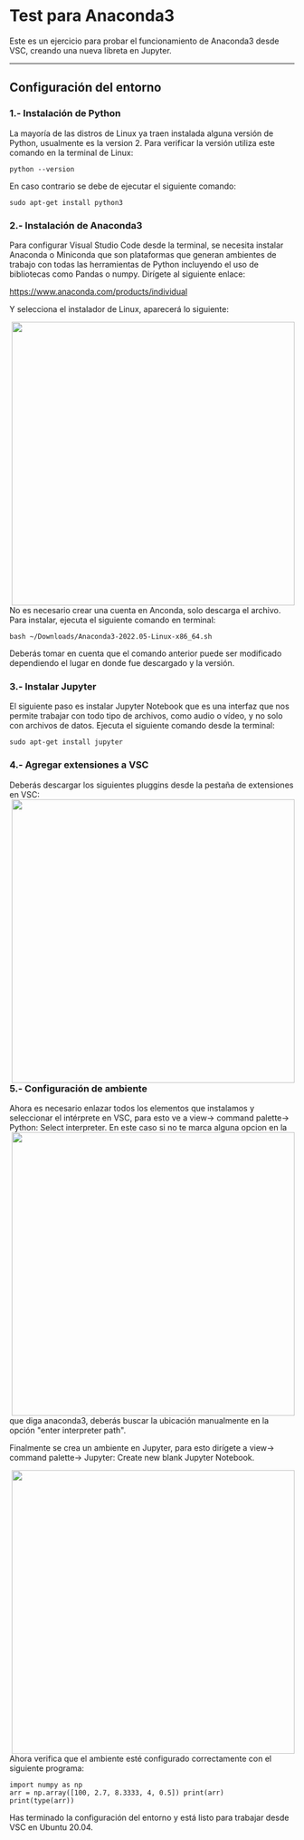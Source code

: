 # Test para Anaconda3
Este es un ejercicio para probar el funcionamiento de Anaconda3 desde VSC, creando una nueva libreta en Jupyter.
***
## Configuración del entorno
### 1.- Instalación de Python
La mayoría de las distros de Linux ya traen instalada alguna versión de Python, usualmente es la version 2. Para verificar la versión utiliza este comando en la terminal de Linux:
~~~
python --version
~~~
 En caso contrario se debe de ejecutar el siguiente comando:
~~~
sudo apt-get install python3 
~~~
### 2.- Instalación de Anaconda3
Para configurar Visual Studio Code desde la terminal, se necesita instalar Anaconda o Miniconda que son plataformas que generan ambientes de trabajo con todas las herramientas de Python incluyendo el uso de bibliotecas como Pandas o numpy. Dirígete al siguiente enlace:

https://www.anaconda.com/products/individual

Y selecciona el instalador de Linux, aparecerá lo siguiente:
<p> 
<img src="https://edu.codigoiot.com/pluginfile.php/12775/mod_lesson/page_contents/2490/Entorno_03.png" width="500px" align="right">
</p>
No es necesario crear una cuenta en Anconda, solo descarga el archivo. Para instalar, ejecuta el siguiente comando en terminal: 

~~~
bash ~/Downloads/Anaconda3-2022.05-Linux-x86_64.sh 
~~~
Deberás tomar en cuenta que el comando anterior puede ser modificado dependiendo el lugar en donde fue descargado y la versión.
### 3.- Instalar Jupyter
El siguiente paso es instalar Jupyter Notebook que es una interfaz que nos permite trabajar con todo tipo de archivos, como audio o vídeo, y no solo con archivos de datos. Ejecuta el siguiente comando desde la terminal:

~~~
sudo apt-get install jupyter 
~~~
### 4.- Agregar extensiones a VSC
Deberás descargar los siguientes pluggins desde la pestaña de extensiones en VSC:
<img src="https://edu.codigoiot.com/pluginfile.php/12775/mod_lesson/page_contents/2490/Entorno_04.png" width="500px" align="right">

### 5.- Configuración de ambiente
Ahora es necesario enlazar todos los elementos que instalamos y seleccionar el intérprete en VSC, para esto ve a view-> command palette-> Python: Select interpreter.
<img src="https://edu.codigoiot.com/pluginfile.php/12775/mod_lesson/page_contents/2491/Entorno_08.png" width="500px" align="right">
En este caso si no te marca alguna opcion en la que diga anaconda3, deberás buscar la ubicación manualmente en la opción "enter interpreter path".

Finalmente se crea un ambiente en Jupyter, para esto dirígete a view-> command palette-> Jupyter: Create new blank Jupyter Notebook.

<img src="https://edu.codigoiot.com/pluginfile.php/12775/mod_lesson/page_contents/2491/Entorno_09.png" width="500px" align="right">
Ahora verifica que el ambiente esté configurado correctamente con el siguiente programa:

~~~
import numpy as np 
arr = np.array([100, 2.7, 8.3333, 4, 0.5]) print(arr) 
print(type(arr)) 
~~~
 Has terminado la configuración del entorno y está listo para trabajar desde VSC en Ubuntu 20.04. 